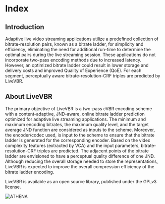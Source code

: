 # Index

## Introduction

Adaptive live video streaming applications utilize a predefined collection of bitrate-resolution pairs, known as a bitrate ladder, for simplicity and efficiency, eliminating the need for additional run-time to determine the optimal pairs during the live streaming session.
These applications do not incorporate two-pass encoding methods due to increased latency.
However, an optimized bitrate ladder could result in lower storage and delivery costs and improved Quality of Experience (QoE).
For each segment, perceptually aware bitrate-resolution-CRF triples are predicted by LiveVBR.


## About LiveVBR

The primary objective of LiveVBR is a two-pass cVBR encoding scheme with a content-adaptive, JND-aware, online bitrate ladder prediction optimized for adaptive live streaming applications.
The minimum and maximum encoding bitrates, the maximum quality level, and the target average JND function are considered as inputs to the scheme.
Moreover, the encoder/codec used, is input to the scheme to ensure that the bitrate ladder is generated for the corresponding encoder.
Based on the video complexity features (extracted by VCA) and the input parameters, bitrate-resolution-CRF triples are predicted.
The adjacent points of the bitrate ladder are envisioned to have a perceptual quality difference of one JND.
Although reducing the overall storage needed to store the representations, LiveVBR is expected to improve the overall compression efficiency of the bitrate ladder encoding.

LiveVBR is available as an open source library, published under the GPLv3 license.

![ATHENA](https://athena.wp.itec.aau.at/wp-content/uploads/sites/12/2020/02/athena-logo-notagline-300x51.png)
